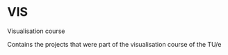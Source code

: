 # VIS
Visualisation course


Contains the projects that were part of the visualisation course of the TU/e
